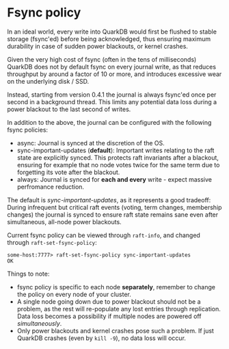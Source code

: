 # Fsync policy

In an ideal world, every write into QuarkDB would first be flushed to stable storage
(fsync'ed) before being acknowledged, thus ensuring maximum durability in
case of sudden power blackouts, or kernel crashes.

Given the very high cost of fsync (often in the tens of milliseconds)
QuarkDB does not by default fsync on every journal write, as that reduces throughput
by around a factor of 10 or more, and introduces excessive wear on the underlying
disk / SSD.

Instead, starting from version 0.4.1 the journal is always fsync'ed once per second
in a background thread. This limits any potential data loss during a power blackout
to the last second of writes.

In addition to the above, the journal can be configured with the following fsync
policies:

* async: Journal is synced at the discretion of the OS.
* sync-important-updates (**default**): Important writes relating to the raft state
are explicitly synced. This protects raft invariants after a blackout, ensuring
for example that no node votes twice for the same term due to forgetting its
vote after the blackout.
* always: Journal is synced for **each and every** write - expect massive perfromance reduction.

The default is *sync-important-updates*, as it represents a good tradeoff: During
infrequent but critical raft events (voting, term changes, membership changes)
the journal is synced to ensure raft state remains sane even after simultaneous,
all-node power blackouts.

Current fsync policy can be viewed through ``raft-info``, and changed through ``raft-set-fsync-policy``:

```
some-host:7777> raft-set-fsync-policy sync-important-updates
OK
```

Things to note:

* fsync policy is specific to each node **separately**, remember to change
  the policy on every node of your cluster.
* A single node going down due to power blackout should not be a problem, as the
  rest will re-populate any lost entries through replication. Data loss becomes
  a possibility if multiple nodes are powered off *simultaneously*.
* Only power blackouts and kernel crashes pose such a problem. If just QuarkDB crashes
  (even by ``kill -9``), no data loss will occur.

